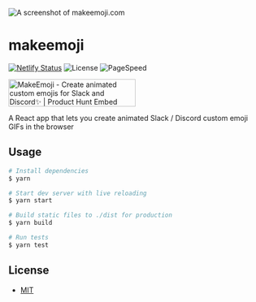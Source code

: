 ![A screenshot of makeemoji.com](https://i.imgur.com/WBz7yX7.png)

# makeemoji

[![Netlify Status](https://api.netlify.com/api/v1/badges/9e4af9c2-b91d-464f-a9c9-c1b1e274f11a/deploy-status)](https://app.netlify.com/sites/gifted-lewin-ac489d/deploys) ![License](https://img.shields.io/github/license/mpopv/makeemoji) ![PageSpeed](https://api.speedbadge.io/v1?url=makeemoji.com&showStratLabel=true)

<a href="https://www.producthunt.com/posts/makeemoji?utm_source=badge-featured&utm_medium=badge&utm_souce=badge-makeemoji" target="_blank"><img src="https://api.producthunt.com/widgets/embed-image/v1/featured.svg?post_id=174711&theme=light" alt="MakeEmoji - Create animated custom emojis for Slack and Discord✨ | Product Hunt Embed" style="width: 250px; height: 54px;" width="250px" height="54px" /></a>

A React app that lets you create animated Slack / Discord custom emoji GIFs in the browser

## Usage

```sh
# Install dependencies
$ yarn

# Start dev server with live reloading
$ yarn start

# Build static files to ./dist for production
$ yarn build

# Run tests
$ yarn test
```

## License
- [MIT](https://github.com/mpopv/makeemoji/blob/master/LICENSE)
